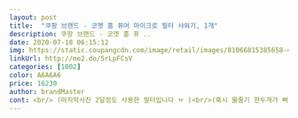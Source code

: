 ```yaml
---
layout: post 
title:  "쿠팡 브랜드 - 코멧 홈 퓨어 마이크로 필터 샤워기, 1개" 
description: 쿠팡 브랜드 - 코멧 홈 퓨 ..
date: 2020-07-18 06:15:12 
img: https://static.coupangcdn.com/image/retail/images/81066815385658-45d78612-e2f9-4f7a-8e5a-c93ae4f999ef.jpg 
linkUrl: http://me2.do/5rLpFCsV 
categories: [1002] 
color: A6A6A6 
price: 16230 
author: brandMaster 
cont: <br/> (마지막사진 2달정도 사용한 필터입니다 ㅠ )<br/>(혹시 물줄기 한두개가 삐쳐나간다면<br/><br/> - 가성비  5점<br/><br/> - 내구성  3점<br/><br/> - 디자인  5점<br/><br/> - 수압보정력  5점<br/>1월22일 <br/> -> 2월2일 <br/> -> 3월15일... <br/>.<br/>.<br/><br/>8개월 되어가는 아가 때문에 바꿨어요 ㅠ<br/>[구매동기]<br/>[상세 리뷰]<br/>ʕ·͡ˑ·ཻʔ<br/><br/> - 사용 후기 추가(5.<br/>26) <br/>가성비 좋고 깔끔하니 사용하기 좋아서 전 만족해요 !<br/>같다고 그러더라구요 ㅎ 그럼 뭐 더 좋은것 같은 느낌이 ㅎㅎ<br/>걱정을 계속 하다가 결국엔 바꿧네요  ㅎ<br/> 
---
```

 
